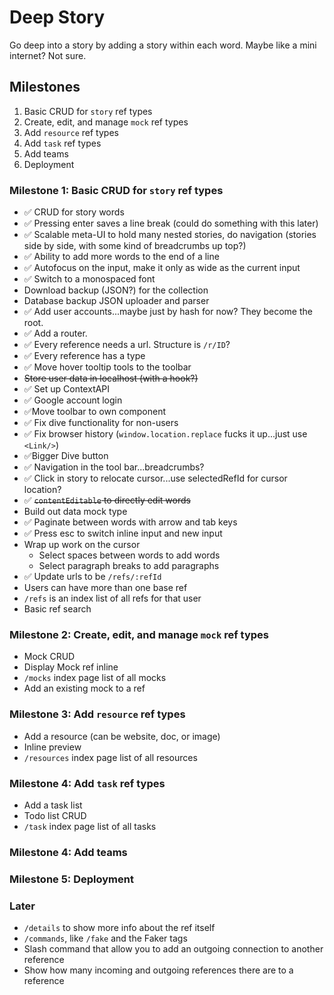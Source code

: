 # Deep Story

Go deep into a story by adding a story within each word. Maybe like a mini internet? Not sure.

## Milestones

1. Basic CRUD for `story` ref types
2. Create, edit, and manage `mock` ref types
3. Add `resource` ref types
4. Add `task` ref types
5. Add teams
6. Deployment

### Milestone 1: Basic CRUD for `story` ref types

- ✅ CRUD for story words
- ✅ Pressing enter saves a line break (could do something with this later)
- ✅ Scalable meta-UI to hold many nested stories, do navigation (stories side by side, with some kind of breadcrumbs up top?)
- ✅ Ability to add more words to the end of a line
- ✅ Autofocus on the input, make it only as wide as the current input
- ✅ Switch to a monospaced font
- Download backup (JSON?) for the collection
- Database backup JSON uploader and parser
- ✅ Add user accounts...maybe just by hash for now? They become the root.
- ✅ Add a router.
- ✅ Every reference needs a url. Structure is `/r/ID`?
- ✅ Every reference has a type
- ✅ Move hover tooltip tools to the toolbar
- ~~Store user data in localhost (with a hook?)~~
- ✅ Set up ContextAPI
- ✅ Google account login
- ✅Move toolbar to own component
- ✅ Fix dive functionality for non-users
- ✅ Fix browser history (`window.location.replace` fucks it up...just use `<Link/>`)
- ✅Bigger Dive button
- ✅ Navigation in the tool bar...breadcrumbs?
- ✅ Click in story to relocate cursor...use selectedRefId for cursor location?
- ✅ ~~`contentEditable` to directly edit words~~
- Build out data mock type
- ✅ Paginate between words with arrow and tab keys
- ✅ Press esc to switch inline input and new input
- Wrap up work on the cursor
  - Select spaces between words to add words
  - Select paragraph breaks to add paragraphs
- ✅ Update urls to be `/refs/:refId`
- Users can have more than one base ref
- `/refs` is an index list of all refs for that user
- Basic ref search

### Milestone 2: Create, edit, and manage `mock` ref types

- Mock CRUD
- Display Mock ref inline
- `/mocks` index page list of all mocks
- Add an existing mock to a ref

### Milestone 3: Add `resource` ref types

- Add a resource (can be website, doc, or image)
- Inline preview
- `/resources` index page list of all resources

### Milestone 4: Add `task` ref types

- Add a task list
- Todo list CRUD
- `/task` index page list of all tasks

### Milestone 4: Add teams

### Milestone 5: Deployment

### Later

- `/details` to show more info about the ref itself
- `/commands`, like `/fake` and the Faker tags
- Slash command that allow you to add an outgoing connection to another reference
- Show how many incoming and outgoing references there are to a reference

